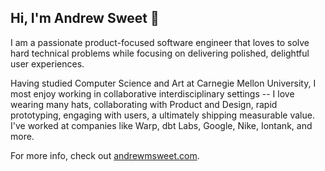 ## Hi, I'm Andrew Sweet 👋

I am a passionate product-focused software engineer that loves to solve hard technical
problems while focusing on delivering polished, delightful user experiences.

Having studied Computer Science and Art at Carnegie Mellon University, I most enjoy
working in collaborative interdisciplinary settings -- I love wearing many hats,
collaborating with Product and Design, rapid prototyping, engaging with users, a
ultimately shipping measurable value. I've worked at companies like Warp, dbt Labs, Google,
Nike, Iontank, and more.

For more info, check out [andrewmsweet.com](https://andrewmsweet.com/).

<!--
**heysweet/heysweet** is a ✨ _special_ ✨ repository because its `README.md` (this file) appears on your GitHub profile.

Here are some ideas to get you started:

- 🔭 I’m currently working on ...
- 🌱 I’m currently learning ...
- 👯 I’m looking to collaborate on ...
- 🤔 I’m looking for help with ...
- 💬 Ask me about ...
- 📫 How to reach me: ...
- 😄 Pronouns: ...
- ⚡ Fun fact: ...
-->
